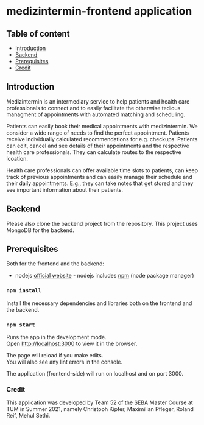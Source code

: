 # medizintermin-frontend application

## Table of content

- [Introduction](#introduction)
- [Backend](#backend)
- [Prerequisites](#prerequisites)
- [Credit](#credit)

## Introduction

Medizintermin is an intermediary service to help patients and health care professionals to connect and to easily facilitate the otherwise tedious managment of appointments with automated matching and scheduling.

Patients can easily book their medical appointments with medizintermin. We consider a wide range of needs to find the perfect appointment. Patients receive individually calculated recommendations for e.g. checkups. Patients can edit, cancel and see details of their appointments and the respective health care professionals. They can calculate routes to the respective lcoation.

Health care professionals can offer available time slots to patients, can keep track of previous appointments and can easily manage their schedule and their daily appointments. E.g., they can take notes that get stored and they see important information about their patients.

## Backend

Please also clone the backend project from the repository. This project uses MongoDB for the backend. 

## Prerequisites
 
Both for the frontend and the backend:

-   nodejs [official website](https://nodejs.org/en/) - nodejs includes [npm](https://www.npmjs.com/) (node package manager)

### `npm install`
Install the necessary dependencies and libraries both on the frontend and the backend.

### `npm start`

Runs the app in the development mode.\
Open [http://localhost:3000](http://localhost:3000) to view it in the browser.

The page will reload if you make edits.\
You will also see any lint errors in the console.


The application (frontend-side) will run on localhost and on port 3000.

### Credit

This application was developed by Team 52 of the SEBA Master Course at TUM in Summer 2021, namely Christoph Kipfer, Maximilian Pfleger, Roland Reif, Mehul Sethi. 
